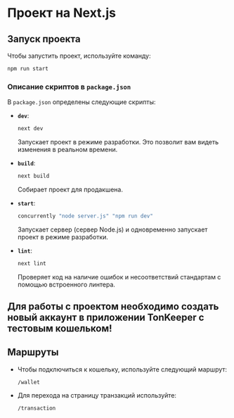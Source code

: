 # Проект на Next.js

## Запуск проекта

Чтобы запустить проект, используйте команду:

```bash
npm run start
```

### Описание скриптов в `package.json`

В `package.json` определены следующие скрипты:

- **`dev`**:
  ```bash
  next dev
  ```
  Запускает проект в режиме разработки. Это позволит вам видеть изменения в реальном времени.

- **`build`**:
  ```bash
  next build
  ```
  Собирает проект для продакшена.

- **`start`**:
  ```bash
  concurrently "node server.js" "npm run dev"
  ```
  Запускает сервер (сервер Node.js) и одновременно запускает проект в режиме разработки. 

- **`lint`**:
  ```bash
  next lint
  ```
  Проверяет код на наличие ошибок и несоответствий стандартам с помощью встроенного линтера.


##  Для работы с проектом необходимо создать новый аккаунт в приложении TonKeeper с тестовым кошельком!


## Маршруты

- Чтобы подключиться к кошельку, используйте следующий маршрут:
  ```
  /wallet
  ```

- Для перехода на страницу транзакций используйте:
  ```
  /transaction
  ```

